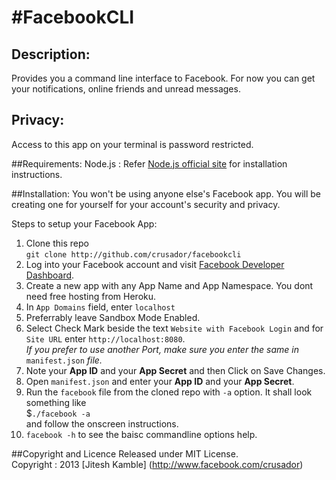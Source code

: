 #FacebookCLI
===

## Description:
Provides you a command line interface to Facebook. For now you can get your
notifications, online friends and unread messages.

## Privacy:
Access to this app on your terminal is password restricted.

##Requirements:
Node.js : Refer [Node.js official site](http://nodejs.org/) for installation
instructions.

##Installation:
You won't be using anyone else's Facebook app. You will be creating one for
yourself for your account's security and privacy.

Steps to setup your Facebook App:  
1. Clone this repo  
`git clone http://github.com/crusador/facebookcli`  
2. Log into your Facebook account and visit [Facebook Developer Dashboard](https://developers.facebook.com/apps).  
3. Create a new app with any App Name and App Namespace. You dont need free hosting from Heroku.  
4. In `App Domains` field, enter `localhost`  
5. Preferrably leave Sandbox Mode Enabled.  
6. Select Check Mark beside the text `Website with Facebook Login` and for `Site URL` enter `http://localhost:8080`.  
_If you prefer to use another Port, make sure you enter the same in_ `manifest.json` _file._  
7. Note your __App ID__ and your __App Secret__ and then Click on Save Changes.   
8. Open `manifest.json` and enter your __App ID__ and your __App Secret__.  
9. Run the `facebook` file from the cloned repo with `-a` option. It shall look something like  
$`./facebook -a`  
and follow the onscreen instructions.  
10. `facebook -h` to see the baisc commandline options help.

##Copyright and Licence
Released under MIT License.  
Copyright : 2013 [Jitesh Kamble] (http://www.facebook.com/crusador)
